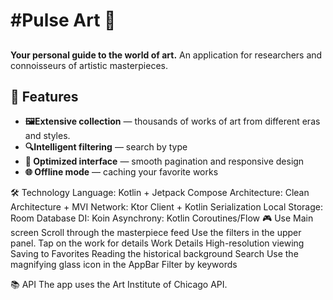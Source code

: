 # #Pulse Art 🎨
##

**Your personal guide to the world of art.** An application for researchers and connoisseurs of artistic masterpieces.


## 🌟 Features

- **🖼️Extensive collection** — thousands of works of art from different eras and styles.
- **🔍Intelligent filtering** — search by type
- **📱 Optimized interface** — smooth pagination and responsive design
- **🌐 Offline mode** — caching your favorite works

🛠 Technology
Language: Kotlin + Jetpack Compose
Architecture: Clean Architecture + MVI
Network: Ktor Client + Kotlin Serialization
Local Storage: Room Database
DI: Koin
Asynchrony: Kotlin Coroutines/Flow
🎮 Use
Main screen
  Scroll through the masterpiece feed
  Use the filters in the upper panel.
  Tap on the work for details
Work Details
  High-resolution viewing 
  Saving to Favorites
  Reading the historical background
Search
  Use the magnifying glass icon in the AppBar
  Filter by keywords
  
📚 API
The app uses the Art Institute of Chicago API.
